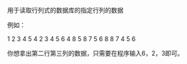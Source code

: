 用于读取行列式的数据库的指定行列的数据

例如：

1 2 3 4 5 4
2 3 4 5 6 4
8 5 8 7 5 6
8 8 7 4 5 6


你想拿出第二行第三列的数据，只需要在程序输入6，2，3即可。
